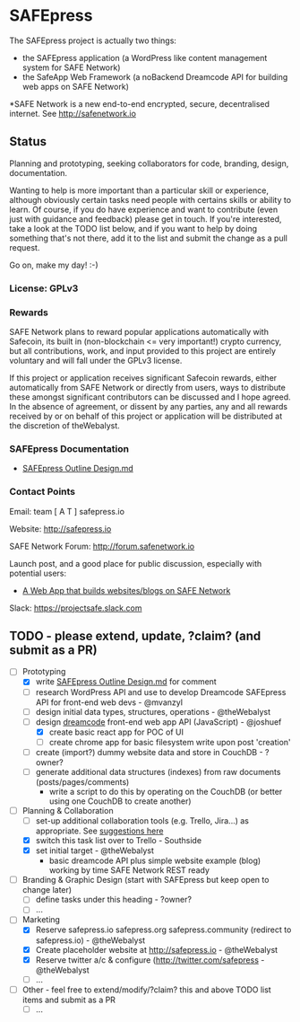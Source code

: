 # SAFEpress
The SAFEpress project is actually two things:

- the SAFEpress application (a WordPress like content management system for SAFE Network)
- the SafeApp Web Framework (a noBackend Dreamcode API for building web apps on SAFE Network)

*SAFE Network is a new end-to-end encrypted, secure, decentralised internet. See http://safenetwork.io

## Status
Planning and prototyping, seeking collaborators for code, branding, design, documentation. 

Wanting to help is more important than a particular skill or experience, although obviously certain tasks need people with certains skills or ability to learn. Of course, if you do have experience and want to contribute (even just with guidance and feedback) please get in touch. If you're interested, take a look at the TODO list below, and if you want to help by doing something that's not there, add it to the list and submit the change as a pull request. 

Go on, make my day! :-)

### License: GPLv3

### Rewards

SAFE Network plans to reward popular applications automatically with Safecoin, its built in (non-blockchain <= very important!) crypto currency, but all contributions, work, and input provided to this project are entirely voluntary and will fall under the GPLv3 license.

If this project or application receives significant Safecoin rewards, either automatically from SAFE Network or directly from users, ways to distribute these amongst significant contributors can be discussed and I hope agreed. In the absence of agreement, or dissent by any parties, any and all rewards received by or on behalf of this project or application will be distributed at the discretion of theWebalyst.

### SAFEpress Documentation

- [SAFEpress Outline Design.md](https://github.com/theWebalyst/safepress/blob/master/design/SAFEpress-outline-design.md)

### Contact Points

Email:   team [ A T ] safepress.io

Website: http://safepress.io

SAFE Network Forum: http://forum.safenetwork.io

Launch post, and a good place for public discussion, especially with potential users:

- [A Web App that builds websites/blogs on SAFE Network](https://forum.safenetwork.io/t/a-web-app-that-builds-websites-blogs-on-safe-network/4417)

Slack: https://projectsafe.slack.com

## TODO - please extend, update, ?claim? (and submit as a PR)

- [ ] Prototyping
  - [x] write [SAFEpress Outline Design.md](https://github.com/theWebalyst/safepress/blob/master/design/SAFEpress-outline-design.md) for comment
  - [ ] research WordPress API and use to develop Dreamcode SAFEpress API for front-end web devs - @mvanzyl
  - [ ] design initial data types, structures, operations - @theWebalyst
  - [ ] design [dreamcode](http://nobackend.org/) front-end web app API (JavaScript) - @joshuef
    - [x] create basic react app for POC of UI
    - [ ] create chrome app for basic filesystem write upon post 'creation'
  - [ ] create (import?) dummy website data and store in CouchDB - ?owner?
  - [ ] generate additional data structures (indexes) from raw documents (posts/pages/comments)
    - write a script to do this by operating on the CouchDB (or better using one CouchDB to create another)

- [ ] Planning & Collaboration
  - [ ] set-up additional collaboration tools (e.g. Trello, Jira...) as appropriate. See [suggestions here](https://forum.safenetwork.io/t/a-web-app-that-builds-websites-blogs-on-safe-network/4417/7?u=happybeing)
  - [x] switch this task list over to Trello - Southside
  - [x] set initial target - @theWebalyst
    - basic dreamcode API plus simple website example (blog) working by time SAFE Network REST ready

- [ ] Branding & Graphic Design (start with SAFEpress but keep open to change later)
  - [ ] define tasks under this heading - ?owner?
  - [ ] ...

- [ ] Marketing
  - [x] Reserve safepress.io safepress.org safepress.community (redirect to safepress.io) - @theWebalyst
  - [x] Create placeholder website at http://safepress.io - @theWebalyst
  - [x] Reserve twitter a/c & configure (http://twitter.com/safepress - @theWebalyst
  - [ ] ...

- [ ] Other - feel free to extend/modify/?claim? this and above TODO list items and submit as a PR
  - [ ] ...
